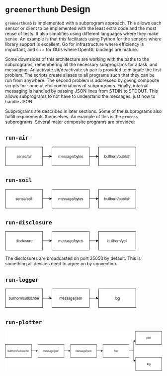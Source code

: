 # `greenerthumb` Design

`greenerthumb` is implemented with a subprogram approach. This allows each
sensor or client to be implemented with the least extra code and the most reuse
of tests. It also simplifies using different languages where they make sense. An
example is that this facilitates using Python for the sensors where library
support is excellent, Go for infrastructure where efficiency is important, and
c++ for GUIs where OpenGL bindings are mature.

Some downsides of this architecture are working with the paths to the
subprograms, remembering all the necessary subprograms for a task, and
messaging. An activate.sh/deactivate.sh pair is provided to mitigate the first
problem. The scripts create aliases to all programs such that they can be run
from anywhere.  The second problem is addressed by giving composite scripts for
some useful combinations of subprograms. Finally, internal messaging is handled
by passing JSON lines from STDIN to STDOUT. This allows subprograms to not have
to understand the messages, just how to handle JSON

Subprograms are described in later sections. Some of the subprograms also
fulfill requirements themselves. An example of this is the `process`
subprograms. Several major composite programs are provided:

## `run-air`

![run-air](run-air.png)

## `run-soil`

![run-soil](run-soil.png)

## `run-disclosure`

![run-disclosure](run-disclosure.png)

The disclosures are broadcasted on port 35053 by default. This is something all
devices need to agree on by convention.

## `run-logger`

![run-logger](run-logger.png)

## `run-plotter`

![run-plotter](run-plotter.png)
